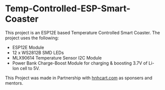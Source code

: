 # Temp-Controlled-ESP-Smart-Coaster

This project is an ESP12E based Temperature Controlled Smart Coaster. The project uses the following:
 * ESP12E Module
 * 12 x WS2812B SMD LEDs
 * MLX90614 Temperature Sensor I2C Module
 * Power Bank Charge-Boost Module for charging & boosting 3.7V of Li-Ion cell to 5V.
 
 
 This Project was made in Partnership with [hnhcart.com](https://www.hnhcart.com/) as sponsers and mentors.
